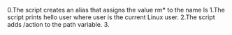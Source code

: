 0.The script creates an alias that assigns the value rm* to the name ls
1.The script prints hello user where user is the current Linux user.
2.The script adds /action to the path variable.
3.
